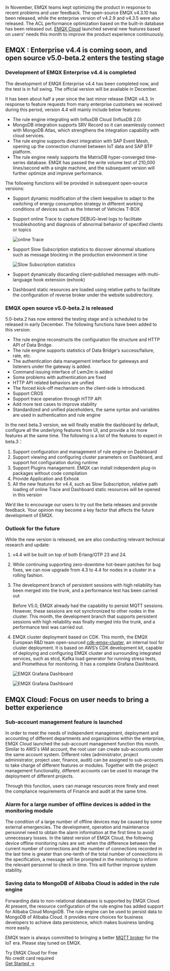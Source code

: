 In November, EMQX teams kept optimizing the product in response to recent problems and user feedback. The open-source EMQX v4.3.10 has been released, while the enterprise version of v4.2.9 and v4.3.5 were also released. The ACL performance optimization based on the built-in database has been released out. [EMQX Cloud](https://www.emqx.com/en/cloud) launched several new features based on users' needs this month to improve the product experience continuously.

## EMQX : Enterprise v4.4 is coming soon, and open source v5.0-beta.2 enters the testing stage

### Development of EMQX Enterprise v4.4 is completed

The development of EMQX Enterprise v4.4 has been completed now, and the test is in full swing. The official version will be available in December.

It has been about half a year since the last minor release EMQX v4.3. In response to feature requests from many enterprise customers we received during this period, version 4.4 will mainly include below features: 

- The rule engine integrating with InfluxDB Cloud (InfluxDB 2.0)
- MongoDB integration supports SRV Record so it can seamlessly connect with MongoDB Atlas, which strengthens the integration capability with cloud services.
- The rule engine supports direct integration with SAP Event Mesh, opening up the connection channel between IoT data and SAP BTP platform.
- The rule engine newly supports the MatrixDB hyper-converged time-series database. EMQX has passed the write volume test of 210,000 lines/second with a single machine, and the subsequent version will further optimize and improve performance.

The following functions will be provided in subsequent open-source versions:

- Support dynamic modification of the client keepalive to adapt to the switching of energy consumption strategy in different working conditions of devices such as the Internet of Vehicles T-BOX
- Support online Trace to capture DEBUG-level logs to facilitate troubleshooting and diagnosis of abnormal behavior of specified clients or topics

   ![online Trace](https://assets.emqx.com/images/9b627c894ff3ef03e2b772793e0fafb1.png)
 

- Support Slow Subscription statistics to discover abnormal situations such as message blocking in the production environment in time

   ![Slow Subscription statistics](https://assets.emqx.com/images/fddd41d6d4d5b1c156cb61d21a4cb1ac.png)

- Support dynamically discarding client-published messages with multi-language hook extension (exhook)
- Dashboard static resources are loaded using relative paths to facilitate the configuration of reverse broker under the website subdirectory.

### EMQX open source v5.0-beta.2 is released

5.0-beta.2 has now entered the testing stage and is scheduled to be released in early December. The following functions have been added to this version:

- The rule engine reconstructs the configuration file structure and HTTP API of Data Bridge.
- The rule engine supports statistics of Data Bridge's success/failure, rate, etc.
- The authentication data management interface for gateways and listeners under the gateway is added.
- Command issuing interface of Lwm2m is added
- Some problems with authentication are fixed
- HTTP API related behaviors are unified
- The forced kick-off mechanism on the client-side is introduced.
- Support CROS
- Support trace operation through HTTP API
- Add more test cases to improve stability
- Standardized and unified placeholders, the same syntax and variables are used in authentication and rule engine

In the next beta.3 version, we will finally enable the dashboard by default, configure all the underlying features from UI, and provide a lot more features at the same time. The following is a list of the features to expect in beta.3：

1. Support configuration and management of rule engine on Dashboard
2. Support viewing and configuring cluster parameters on Dashboard, and support hot configuration during runtime
3. Support Plugins management. EMQX can install independent plug-in packages without code compilation
4. Provide Application and Exhook
5. All the new features for v4.4, such as Slow Subscription, relative path loading of online Trace and Dashboard static resources will be opened in this version

We’d like to encourage our users to try out the beta releases and provide feedback. Your opinion may become a key factor that affects the future development of EMQX.

### Outlook for the future

While the new version is released, we are also conducting relevant technical research and update:

1. v4.4 will be built on top of both Erlang/OTP 23 and 24.

2. While continuing supporting zero-downtime hot-beam patches for bug fixes, we can now upgrade from 4.3 to 4.4 for nodes in a cluster in a rolling fashion.

3. The development branch of persistent sessions with high reliability has been merged into the trunk, and a performance test has been carried out

   Before V5.0, EMQX already had the capability to persist MQTT sessions. However, these sessions are not synchronized to other nodes in the cluster. This month, the development branch that supports persistent sessions with high reliability was finally merged into the trunk, and a performance test was carried out.

4. EMQX cluster deployment based on CDK. This month, the EMQX European R&D team open-sourced [cdk-emqx-cluster](https://github.com/emqx/cdk-emqx-cluster), an internal tool for cluster deployment. It is based on AWS’s CDK development kit, capable of deploying and configuring EMQX cluster and surrounding integrated services, such as etcd, Kafka load generator for running stress tests, and Prometheus for monitoring. It has a complete Grafana Dashboard.

   ![EMQX Grafana Dashboard](https://assets.emqx.com/images/392d67ebdad90865f77af9576db51fe5.png)

   ![EMQX Grafana Dashboard](https://assets.emqx.com/images/c12f37d5dd3b03ab1e612cb8cabdca98.png)

## EMQX Cloud: Focus on user needs to bring a better experience

### Sub-account management feature is launched

In order to meet the needs of independent management, deployment and accounting of different departments and organizations within the enterprise, EMQX Cloud launched the sub-account management function this month. Similar to AWS's IAM account, the root user can create sub-accounts under the same account system. Different roles (administrator, project administrator, project user, finance, audit) can be assigned to sub-accounts to take charge of different features or modules. Together with the project management functionality, different accounts can be used to manage the deployment of different projects.

Through this function, users can manage resources more finely and meet the compliance requirements of Finance and audit at the same time.

### Alarm for a large number of offline devices is added in the monitoring module

The condition of a large number of offline devices may be caused by some external emergencies. The development, operation and maintenance personnel need to obtain the alarm information at the first time to avoid unnecessary losses. In the latest version of EMQX Cloud, the following device offline monitoring rules are set: when the difference between the current number of connections and the number of connections recorded in the last time is greater than one-tenth of the total number of connections in the specification, a message will be prompted in the monitoring to inform the relevant personnel to check in time. This will further improve system stability.

### Saving data to MongoDB of Alibaba Cloud is added in the rule engine

Forwarding data to non-relational databases is supported by EMQX Cloud. At present, the resource configuration of the rule engine has added support for Alibaba Cloud MongoDB. The rule engine can be used to persist data to MongoDB of Alibaba Cloud. It provides more choices for business developers to achieve data persistence, which makes business landing more easily.

EMQX team is always committed to bringing a better [MQTT broker](https://www.emqx.io) for the IoT era. Please stay tuned on EMQX.


<section class="promotion">
    <div>
        Try EMQX Cloud for Free
        <div class="is-size-14 is-text-normal has-text-weight-normal">No credit card required</div>
    </div>
    <a href="https://accounts.emqx.com/signup?continue=https://cloud-intl.emqx.com/console/deployments/0?oper=new" class="button is-gradient px-5">Get Started →</a >
</section>
